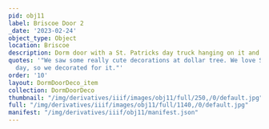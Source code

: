 ```yaml
---
pid: obj11
label: Briscoe Door 2
_date: '2023-02-24'
object_type: Object
location: Briscoe
description: Dorm door with a St. Patricks day truck hanging on it and 4 leaf clover
quotes: '"We saw some really cute decorations at dollar tree. We love St. Patrick''s
  day, so we decorated for it."'
order: '10'
layout: DormDoorDeco_item
collection: DormDoorDeco
thumbnail: "/img/derivatives/iiif/images/obj11/full/250,/0/default.jpg"
full: "/img/derivatives/iiif/images/obj11/full/1140,/0/default.jpg"
manifest: "/img/derivatives/iiif/obj11/manifest.json"
---
```

